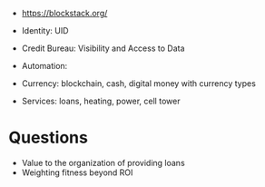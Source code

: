 - https://blockstack.org/

- Identity: UID
- Credit Bureau: Visibility and Access to Data 
- Automation: 
- Currency: blockchain, cash, digital money with currency types
- Services: loans, heating, power, cell tower

# Questions 

- Value to the organization of providing loans 
- Weighting fitness beyond ROI

